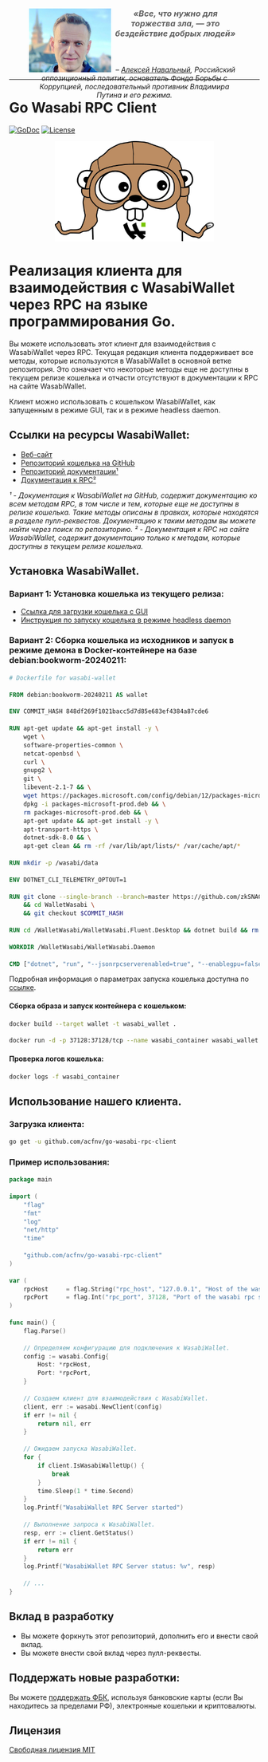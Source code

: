 <figure align="center" style="height:128px;">
    <img src="https://github.com/acfnv/go-wasabi-rpc-client/raw/master/media/images/Alexey_Navalny.png" alt="Фото Алексея Навального" height="128" align="left"/>
	<blockquote style="padding-bottom: 24px;">
		<h3><i>«Все, что нужно для торжества зла, — это бездействие добрых людей»</i></h3>
	</blockquote>
	<figcaption><i> – <a href="https://acf.international/ru/faces" target="_blank">Алексей Навальный</a>, Российский оппозиционный политик, основатель Фонда Борьбы с Коррупцией, последовательный противник Владимира Путина и его режима.</i></figcaption>
</figure>

---
Go Wasabi RPC Client
====================
[![GoDoc](https://godoc.org/github.com/acfnv/go-wasabi-rpc-client?status.svg)](https://godoc.org/github.com/acfnv/go-wasabi-rpc-client)
[![License](https://img.shields.io/badge/License-MIT-blue.svg)](https://github.com/acfnv/go-wasabi-rpc-client/raw/master/LICENSE)

<p align="center">
<img src="https://github.com/acfnv/go-wasabi-rpc-client/raw/master/media/images/go-wasabi-logo.png" alt="Wasabi Gopher" width="320" />
</p>

# Реализация клиента для взаимодействия с WasabiWallet через RPC на языке программирования Go.

Вы можете использовать этот клиент для взаимодействия с WasabiWallet через RPC.
Текущая редакция клиента поддерживает все методы, которые используются в WasabiWallet в основной ветке репозитория. Это означает что некоторые методы еще не доступны в текущем релизе кошелька и отчасти отсутствуют в документации к RPC на сайте WasabiWallet.

Клиент можно использовать с кошельком WasabiWallet, как запущенным в режиме GUI, так и в режиме headless daemon.

## Ссылки на ресурсы WasabiWallet:

- [Веб-сайт](https://wasabiwallet.io/)
- [Репозиторий кошелька на GitHub](https://github.com/zkSNACKs/WalletWasabi)
- [Репозиторий документации¹](https://github.com/zkSNACKs/WasabiDoc)
- [Документация к RPC²](https://docs.wasabiwallet.io/using-wasabi/RPC.html)

<i>
¹ - Документация к WasabiWallet на GitHub, содержит документацию ко всем методам RPC, в том числе и тем, которые еще не доступны в релизе кошелька. Такие методы описаны в правках, которые находятся в разделе пулл-реквестов. Документацию к таким методам вы можете найти через поиск по репозиторию.
² - Документация к RPC на сайте WasabiWallet, содержит документацию только к методам, которые доступны в текущем релизе кошелька.
</i>

## Установка WasabiWallet.
### Вариант 1: Установка кошелька из текущего релиза:

- [Ссылка для загрузки кошелька с GUI](https://wasabiwallet.io/#download)
- [Инструкция по запуску кошелька в режиме headless daemon](https://docs.wasabiwallet.io/using-wasabi/Daemon.html#introduction)

### Вариант 2: Сборка кошелька из исходников и запуск в режиме демона в Docker-контейнере на базе debian:bookworm-20240211:

```Dockerfile
# Dockerfile for wasabi-wallet

FROM debian:bookworm-20240211 AS wallet

ENV COMMIT_HASH 848df269f1021bacc5d7d85e683ef4384a87cde6

RUN apt-get update && apt-get install -y \
    wget \
    software-properties-common \
    netcat-openbsd \
    curl \
    gnupg2 \
    git \
    libevent-2.1-7 && \
    wget https://packages.microsoft.com/config/debian/12/packages-microsoft-prod.deb -O packages-microsoft-prod.deb && \
    dpkg -i packages-microsoft-prod.deb && \
    rm packages-microsoft-prod.deb && \
    apt-get update && apt-get install -y \
    apt-transport-https \
    dotnet-sdk-8.0 && \
    apt-get clean && rm -rf /var/lib/apt/lists/* /var/cache/apt/*

RUN mkdir -p /wasabi/data

ENV DOTNET_CLI_TELEMETRY_OPTOUT=1

RUN git clone --single-branch --branch=master https://github.com/zkSNACKs/WalletWasabi.git \
    && cd WalletWasabi \
    && git checkout $COMMIT_HASH 

RUN cd /WalletWasabi/WalletWasabi.Fluent.Desktop && dotnet build && rm -rf ~/.nuget ~/.local

WORKDIR /WalletWasabi/WalletWasabi.Daemon

CMD ["dotnet", "run", "--jsonrpcserverenabled=true", "--enablegpu=false", "--datadir=\"/wasabi/data\"", "--network=testnet"]

```
Подробная информация о параметрах запуска кошелька доступна по [ссылке](https://docs.wasabiwallet.io/using-wasabi/StartupParameters.html#config-file-configurations).

#### Сборка образа и запуск контейнера с кошельком:

```bash
docker build --target wallet -t wasabi_wallet .

docker run -d -p 37128:37128/tcp --name wasabi_container wasabi_wallet

```

#### Проверка логов кошелька:

```bash
docker logs -f wasabi_container
```

## Использование нашего клиента.

### Загрузка клиента:

```bash
go get -u github.com/acfnv/go-wasabi-rpc-client
```

### Пример использования:

```go
package main

import (
	"flag"
	"fmt"
	"log"
	"net/http"
	"time"
	
	"github.com/acfnv/go-wasabi-rpc-client"
)

var (
	rpcHost     = flag.String("rpc_host", "127.0.0.1", "Host of the wasabi rpc server.")
	rpcPort     = flag.Int("rpc_port", 37128, "Port of the wasabi rpc server.")
)

func main() {
	flag.Parse()
	
	// Определяем конфигурацию для подключения к WasabiWallet.
	config := wasabi.Config{
		Host: *rpcHost,
		Port: *rpcPort,
	}
	
	// Создаем клиент для взаимодействия с WasabiWallet.
	client, err := wasabi.NewClient(config)
	if err != nil {
		return nil, err
	}
	
	// Ожидаем запуска WasabiWallet.
	for {
		if client.IsWasabiWalletUp() {
			break
		}
		time.Sleep(1 * time.Second)
	}
	log.Printf("WasabiWallet RPC Server started")
	
	// Выполнение запроса к WasabiWallet.
	resp, err := client.GetStatus()
	if err != nil {
		return err
	}
	log.Printf("WasabiWallet RPC Server status: %v", resp)
	
	// ...
}

```

## Вклад в разработку
* Вы можете форкнуть этот репозиторий, дополнить его и внести свой вклад.
* Вы можете внести свой вклад через пулл-реквесты.

## Поддержать новые разработки:

Вы можете [поддержать ФБК](https://donate.acf.international/en), используя банковские карты (если Вы находитесь за пределами РФ), электронные кошельки и криптовалюты.

## Лицензия
[Свободная лицензия MIT](https://github.com/acfnv/go-wasabi-rpc-client/raw/master/LICENSE)
